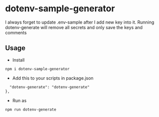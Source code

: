 # dotenv-sample-generator

I always forget to update .env-sample after I add new key into it.
Running dotenv-generate will remove all secrets and only save the keys and comments

## Usage

- Install

`npm i dotenv-sample-generator`

- Add this to your scripts in package.json

```"scripts": {
  "dotenv-generate": "dotenv-generate"
},
```

- Run as

`npm run dotenv-generate`
